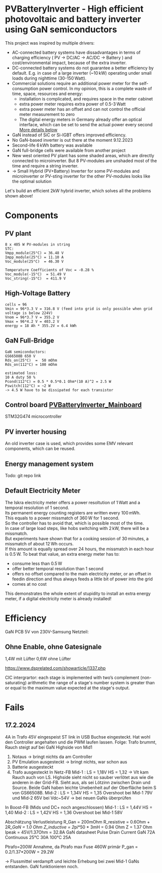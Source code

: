 
# PVBatteryInverter - High efficient photovoltaic and battery inverter using GaN semiconductors
This project was inspired by multiple drivers:
 * AC-connected battery systems have dissadvantages in terms of charging efficiency ( PV -> DC/AC -> AC/DC -> Battery ) and cost/environmental impact, because of the extra inverter.
 * DC-connected battery systems do not guarantee a better efficiency by default. E.g. in case of a large inverter (~10 kW) operating under small loads during nighttime (30-150 Watt).
 * Commercial solutions require an additional power meter for the self-consumption power control. In my opinion, this is a complete waste of time, space, resources and energy:
   * installation is complicated, and requires space in the meter cabinet
   * extra power meter requires extra power of 0.5-3 Watt
   * extra power meter has an offset and can not control the official meter measurement to zero
   * The digital energy meters in Germany already offer an optical interface, which can be set to send the actual power every second  [More details below](#head_electricityMeter)
 * GaN instead of SiC or Si-IGBT offers improved efficiency.
 * No GaN-based inverter is out there at the moment 9.12.2023
 * Second-life 6 kWh battery was available
 * GaN full-bridge cells were available from another project
 * New west oriented PV plant has some shaded areas, which are directly connected to microinverter. But 8 PV-modules are unshaded most of the time and require a string inverter.
 * -> Small Hybrid (PV+Battery) Inverter for some PV-modules and microinverter or PV-sting inverter for the other PV-modules looks like the optimal solution


Let's build an efficient 2kW hybrid inverter, which solves all the problems shown above!


# Components

## PV plant
```
8 x 405 W PV-modules in string
STC:
Vmpp_module(25°C) = 36.48 V
Impp_module(25°C) = 11.10 A
Voc_module(25°C)  = 46.30 V

Temperature Coefficients of Voc = -0.28 %
Voc_module(-15°C)  = 51.49 V
Voc_string(-15°C)  = 411.9 V
```

## High-Voltage Battery
```
cells = 96
Vmin = 96*3.3 V = 316.8 V (feed into grid is only possible when grid voltage is below 224V)
Vnom = 96*3.7 V = 355.2 V
Vmax = 96*4.2 V = 403.2 V
energy = 18 Ah * 355.2V = 6.4 kWh
```

## GaN Full-Bridge
```
GaN semiconductors:
GS66508B 650 V
Rds_on(25°C)  =  50 mOhm
Rds_on(112°C) = 100 mOhm

estimated loss:
10 A duty 50 %
Pcond(112°C) = 0.5 * 0.5*0.1 Ohm*(10 A)^2 = 2.5 W
Pswitch(112°C) = ~2 W
-> 4.5 W have to be dissipated for each transistor 
```

## Control board [PVBatteryInverter_Mainboard](PVBatteryInverter_Mainboard)
STM32G474 microcontroller

## PV inverter housing
An old inverter case is used, which provides some EMV relevant components, which can be reused.

## Energy management system
Todo: git repo link

## <a name="head_electricityMeter"></a>Default Electricity Meter

The Iskra electricity meter offers a power resoltution of 1 Watt and a temporal resolution of 1 second.  
Its permanent energy counting registers are written every 100 mWh.  
This equals to a power missmatch of 360 W for 1 second.  
So the controller has to avoid that, which is possible most of the time.  
In case of large load steps, like hobs switching with 2 kW, there will be a missmatch.  
But experiments have shown that for a cooking session of 30 minutes, a missmatch of about 12 Wh occurs.  
If this amount is equally spread over 24 hours, the missmatch in each hour is 0.5 W.
To beat that value, an extra energy meter has to:
  * consume less than 0.5 W
  * offer better temporal resolution than 1 second
  * offers no offset compared to the main electricity meter, or an offset in feedin direction and thus always feeds a little bit of power into the grid
  * comes at no cost

This demonstrates the whole extent of stupidity to install an extra energy meter, if a digital electricity meter is already installed!


# Efficiency


GaN PCB 
5V von 230V-Samsung Netzteil:
## Ohne Enable, ohne Gatesignale
1,4W mit Lüfter
0,6W ohne Lüfter


https://www.dsprelated.com/showarticle/1337.php

CIC intergrartor:
each stage is implemented with two’s complement (non-saturating) arithmetic
the range of a stage's number system is greater than or equal to the maximum value expected at the stage's output.

# Fails
## 17.2.2024
4A in Trafo 45V eingespeist
ST link in USB Buchse eingesteckt.
Hat wohl den Controller angehalten und die PWM laufen lassen.
Folge: Trafo brummt, Rauch steigt auf bei GaN Highside von Mid1
1. Notaus -> bringt nichts da am Controller
2. PV Emulation ausgesteckt -> bringt nichts, war schon aus
3. Batterie ausgesteckt
4. Trafo ausgesteckt
In Netz-FB
Mid-1 : LS = 1,18V HS = 1,32  -> Vlt kam Rauch auch von LS. Highside sieht nicht so sauber verlötet aus wie die anderen in der Grid-FB. Sieht aus, als sei Lötzinn zwischen Drain und Source.
Beide GaN haben leichte Unebenheit auf der Oberfläche beim S von GS66508B.
Mid-2 : LS = 1,34V HS = 1,35
Overshoot bei Mid-1 79V und Mid-2 65V bei Vdc~54V -> bei neuen GaNs überprüfen

In Boost-FB (Mids und DC+ noch angeschlossen)
Mid-1 : LS = 1,44V HS = 1,40
Mid-2 : LS = 1,42V HS = 1,36
Overshoot bei Mid-1 58V

Abschätzung Verlustleistung
R_Gan = 200mOhm
R_resistive = 0.6Ohm + 2*R_GaN = 1.0 Ohm
Z_inductive = 2*pi*50 * 3mH = 0.94 Ohm 
Z = 1.37 Ohm
Ipeak = 45V/1.37Ohm = 32.8A
GaN datasheet
Pulse Drain Current GaN 72A
Continuous 25°C 30A 100°C 25A

Ptrafo=200W Annahme, da Ptrafo max Fuse 460W primär
P_gan = 0.2/1.37*200W = 29.2W

-> Flussmittel verdampft und leichte Erhebung bei zwei Mid-1 GaNs entstanden. GaN funktionieren noch.



